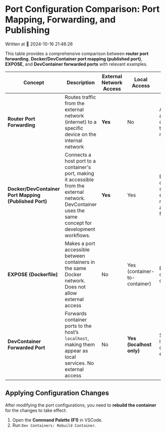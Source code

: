 # Port Configuration Comparison: Port Mapping, Forwarding, and Publishing

Written at 📅 2024-10-16 21:48:26

This table provides a comprehensive comparison between **router port forwarding**, **Docker/DevContainer port mapping (published port)**, **EXPOSE**, and **DevContainer forwarded ports** with relevant examples.

| **Concept**                          | **Description**                                                                                  | **External Network Access** | **Local Access**           | **Purpose**                                     | **Example / Configuration**                                  |
|--------------------------------------|--------------------------------------------------------------------------------------------------|-----------------------------|----------------------------|------------------------------------------------|--------------------------------------------------------------|
| **Router Port Forwarding**            | Routes traffic from the external network (internet) to a specific device on the internal network | **Yes**                     | No                         | Allow external access to a device within the internal network | Router settings: `8080 -> 192.168.0.100:80`                   |
| **Docker/DevContainer Port Mapping (Published Port)** | Connects a host port to a container's port, making it accessible from the external network. DevContainer uses the same concept for development workflows. | **Yes**                     | Yes                        | Expose container services to external networks and allow access from the host | **Docker:** `docker run -p 3000:3000 my-container`<br>**DevContainer:** Use `"appPort": [3000, "8921:5000"]` in `devcontainer.json`.<br>**Docker Compose:**<br>```yaml services: my-service: image: my-image ports: - "3000" - "8921:5000"``` |
| **EXPOSE (Dockerfile)**                   | Makes a port accessible between containers in the same Docker network. Does not allow external access | No                          | Yes (container-to-container) | Enable inter-container communication                         | In Dockerfile: `EXPOSE 8080`                                   |
| **DevContainer Forwarded Port**       | Forwards container ports to the host’s `localhost`, making them appear as local services. No external access | No                          | **Yes (localhost only)**  | Safe testing in local development environment                 | Use `"forwardPorts": [3000]` in `devcontainer.json`            |

## Applying Configuration Changes

After modifying the port configurations, you need to **rebuild the container** for the changes to take effect:

1. Open the **Command Palette (F1)** in VSCode.
2. Run `Dev Containers: Rebuild Container`.
